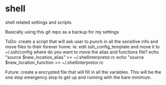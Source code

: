 # shell
 shell related settings and scripts

Basically using this git repo as a backup for my settings

ToDo: 
  create a script that will ask user to punch in all the sensitive info and move files to their forever home.
  ie: edit ssh_config_template and move it to ~/.ssh/config
  where do you want to move the alias and functions file?
  echo "source $new_location_alias" >> ~/.shellinterpretor.rc
  echo "source $new_location_function >> ~/.shellinterpretor.rc

Future:
  create a encrypted file that will fill in all the variables. This will be the one stop emergency stop to get up and running with the bare minimum.
